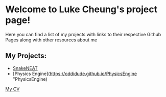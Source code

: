 # Welcome to Luke Cheung's project page!

Here you can find a list of my projects with links to their respective Github Pages along with other resources about me

## My Projects:

* [SnakeNEAT](https://oddidude.github.io/SnakeNEAT "SnakeNEAT")
* [Physics Engine](https://oddidude.github.io/PhysicsEngine "PhysicsEngine)


[My CV](https://oddidude.github.io/Luke_Cheung.pdf "My CV")
